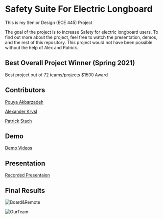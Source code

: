# Safety Suite For Electric Longboard
This is my Senior Design (ECE 445) Project

The goal of the project is to increase Safety for electric longboard users. To find out more about the project, feel free to watch the presentation, demos, and the rest of this repository. This project would not have been possible without the help of Alex and Patrick. 

Best Overall Project Winner (Spring 2021)
-----
Best project out of 72 teams/projects
$1500 Award

Contributors
-----
[Pouya Akbarzadeh](https://github.com/OfficialPouya)

[Alexander Krysl](https://github.com/axkrysl47)

[Patrick Stach](https://github.com/pat-stach) 

Demo
-----
[Demo Videos](https://www.youtube.com/playlist?list=PLA1k06jt2lX-8_wawuwcJB9zIEW_f2nJa)

Presentation
-----
[Recorded Presentaion](https://youtu.be/vuW8QV6lmwM)

Final Results
-----
![Board&Remote](https://i.imgur.com/0Ts57t3.jpg)

![OurTeam](https://i.imgur.com/wKfyaSs.jpg)
